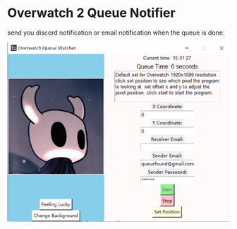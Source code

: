 # Overwatch 2 Queue Notifier

 send you discord notification or email notification when the queue is done.

![1676935903198](image/readme/1676935903198.png)